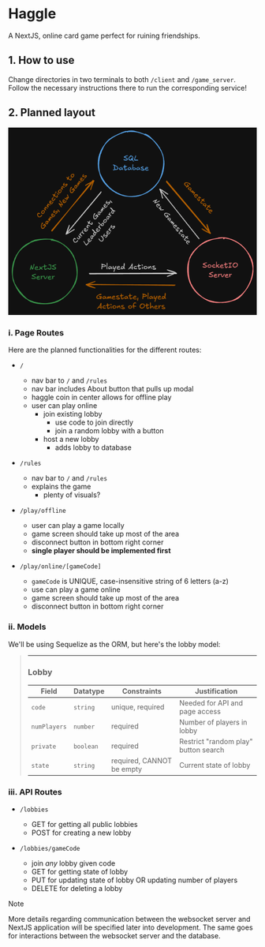 # Haggle

A NextJS, online card game perfect for ruining friendships.


## 1. How to use

Change directories in two terminals to both `/client` and `/game_server`. Follow
the necessary instructions there to run the corresponding service!


## 2. Planned layout

<p align="center">
    <img alt="Haggle Architecture" src="Haggle_Architecture.png"/>
</p>


### i. Page Routes

Here are the planned functionalities for the different routes:

- `/`
    - nav bar to `/` and `/rules`
    - nav bar includes About button that pulls up modal
    - haggle coin in center allows for offline play
    - user can play online
        - join existing lobby
            - use code to join directly
            - join a random lobby with a button
        - host a new lobby
            - adds lobby to database

- `/rules`
    - nav bar to `/` and `/rules`
    - explains the game
        - plenty of visuals?

- `/play/offline`
    - user can play a game locally
    - game screen should take up most of the area
    - disconnect button in bottom right corner
    - <b>single player should be implemented first</b>

- `/play/online/[gameCode]`
    - `gameCode` is UNIQUE, case-insensitive string of 6 letters (a-z)
    - use can play a game online
    - game screen should take up most of the area
    - disconnect button in bottom right corner


### ii. Models

We'll be using Sequelize as the ORM, but here's the lobby model:

> <hr>
> <h3>Lobby</h3>
>
> | Field | Datatype | Constraints | Justification |
> | -------- | ------- | ------- | ----- |
> | `code` | `string` | unique, required | Needed for API and page access |
> | `numPlayers` | `number` | required | Number of players in lobby |
> | `private` | `boolean` | required | Restrict "random play" button search |
> | `state` | `string` | required, CANNOT be empty | Current state of lobby |


### iii. API Routes

- `/lobbies`
    - GET for getting all public lobbies
    - POST for creating a new lobby

- `/lobbies/gameCode`
    - join *any* lobby given code
    - GET for getting state of lobby
    - PUT for updating state of lobby OR updating number of players
    - DELETE for deleting a lobby

> [!NOTE]
> More details regarding communication between the websocket server and
> NextJS application will be specified later into development. The same
> goes for interactions between the websocket server and the database.